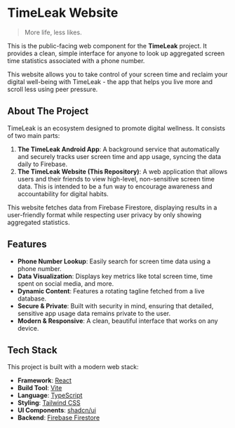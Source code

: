  # TimeLeak Website

> More life, less likes.

This is the public-facing web component for the **TimeLeak** project. It provides a clean, simple interface for anyone to look up aggregated screen time statistics associated with a phone number.

This website allows you to take control of your screen time and reclaim your digital well-being with TimeLeak - the app that helps you live more and scroll less using peer pressure.

## About The Project

TimeLeak is an ecosystem designed to promote digital wellness. It consists of two main parts:

1.  **The TimeLeak Android App**: A background service that automatically and securely tracks user screen time and app usage, syncing the data daily to Firebase.
2.  **The TimeLeak Website (This Repository)**: A web application that allows users and their friends to view high-level, non-sensitive screen time data. This is intended to be a fun way to encourage awareness and accountability for digital habits.

This website fetches data from Firebase Firestore, displaying results in a user-friendly format while respecting user privacy by only showing aggregated statistics.

## Features

-   **Phone Number Lookup**: Easily search for screen time data using a phone number.
-   **Data Visualization**: Displays key metrics like total screen time, time spent on social media, and more.
-   **Dynamic Content**: Features a rotating tagline fetched from a live database.
-   **Secure & Private**: Built with security in mind, ensuring that detailed, sensitive app usage data remains private to the user.
-   **Modern & Responsive**: A clean, beautiful interface that works on any device.

## Tech Stack

This project is built with a modern web stack:

-   **Framework**: [React](https://reactjs.org/)
-   **Build Tool**: [Vite](https://vitejs.dev/)
-   **Language**: [TypeScript](https://www.typescriptlang.org/)
-   **Styling**: [Tailwind CSS](https://tailwindcss.com/)
-   **UI Components**: [shadcn/ui](https://ui.shadcn.com/)
-   **Backend**: [Firebase Firestore](https://firebase.google.com/docs/firestore)
